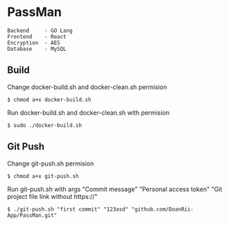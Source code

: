 # PassMan
```
Backend     - GO Lang
Frontend    - React
Encryption  - AES
Database    - MySQL
```

## Build
Change docker-build.sh and docker-clean.sh permision
```
$ chmod a+x docker-build.sh
```
Run docker-build.sh and docker-clean.sh with permision
```
$ sudo ./docker-build.sh
```

## Git Push
Change git-push.sh permision
```
$ chmod a+x git-push.sh
```
Run git-push.sh with args "Commit message" "Personal access token" "Git project file link without https://"
```
$ ./git-push.sh "first commit" "123asd" "github.com/DoanRii-App/PassMan.git"
```
